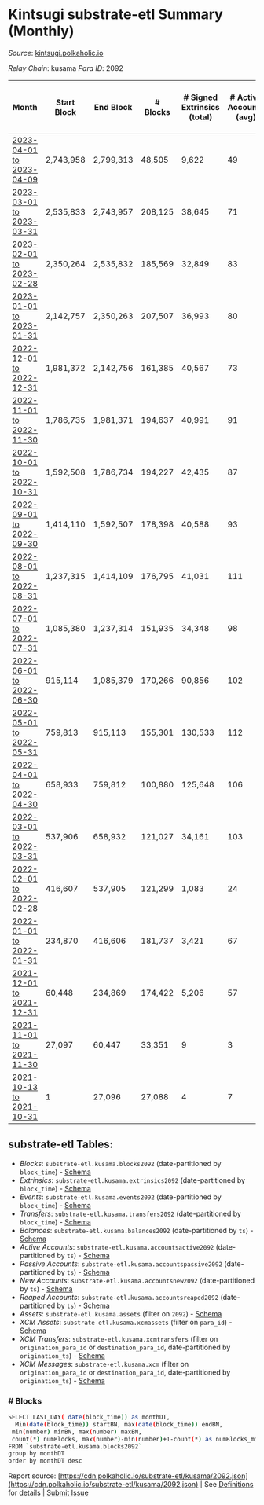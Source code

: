 # Kintsugi substrate-etl Summary (Monthly)

_Source_: [kintsugi.polkaholic.io](https://kintsugi.polkaholic.io)

*Relay Chain*: kusama
*Para ID*: 2092



| Month | Start Block | End Block | # Blocks | # Signed Extrinsics (total) | # Active Accounts (avg) | # Addresses with Balances (max) | Issues |
| ----- | ----------- | --------- | -------- | --------------------------- | ----------------------- | ------------------------------- | ------ |
| [2023-04-01 to 2023-04-09](/kusama/2092-kintsugi/2023-04-30.md) | 2,743,958 | 2,799,313 | 48,505 | 9,622 | 49 | 16,426 | - 6,851 (12.38%) |   
| [2023-03-01 to 2023-03-31](/kusama/2092-kintsugi/2023-03-31.md) | 2,535,833 | 2,743,957 | 208,125 | 38,645 | 71 | 16,416 | -   |   
| [2023-02-01 to 2023-02-28](/kusama/2092-kintsugi/2023-02-28.md) | 2,350,264 | 2,535,832 | 185,569 | 32,849 | 83 | 15,790 | -   |   
| [2023-01-01 to 2023-01-31](/kusama/2092-kintsugi/2023-01-31.md) | 2,142,757 | 2,350,263 | 207,507 | 36,993 | 80 | 15,725 | -   |   
| [2022-12-01 to 2022-12-31](/kusama/2092-kintsugi/2022-12-31.md) | 1,981,372 | 2,142,756 | 161,385 | 40,567 | 73 | 15,634 | -   |   
| [2022-11-01 to 2022-11-30](/kusama/2092-kintsugi/2022-11-30.md) | 1,786,735 | 1,981,371 | 194,637 | 40,991 | 91 | 15,578 | -   |   
| [2022-10-01 to 2022-10-31](/kusama/2092-kintsugi/2022-10-31.md) | 1,592,508 | 1,786,734 | 194,227 | 42,435 | 87 | 15,353 | -   |   
| [2022-09-01 to 2022-09-30](/kusama/2092-kintsugi/2022-09-30.md) | 1,414,110 | 1,592,507 | 178,398 | 40,588 | 93 | 15,207 | -   |   
| [2022-08-01 to 2022-08-31](/kusama/2092-kintsugi/2022-08-31.md) | 1,237,315 | 1,414,109 | 176,795 | 41,031 | 111 | 15,109 | -   |   
| [2022-07-01 to 2022-07-31](/kusama/2092-kintsugi/2022-07-31.md) | 1,085,380 | 1,237,314 | 151,935 | 34,348 | 98 | 8,254 | -   |   
| [2022-06-01 to 2022-06-30](/kusama/2092-kintsugi/2022-06-30.md) | 915,114 | 1,085,379 | 170,266 | 90,856 | 102 | 7,985 | -   |   
| [2022-05-01 to 2022-05-31](/kusama/2092-kintsugi/2022-05-31.md) | 759,813 | 915,113 | 155,301 | 130,533 | 112 | 7,826 | -   |   
| [2022-04-01 to 2022-04-30](/kusama/2092-kintsugi/2022-04-30.md) | 658,933 | 759,812 | 100,880 | 125,648 | 106 | 7,687 | -   |   
| [2022-03-01 to 2022-03-31](/kusama/2092-kintsugi/2022-03-31.md) | 537,906 | 658,932 | 121,027 | 34,161 | 103 | 7,248 | -   |   
| [2022-02-01 to 2022-02-28](/kusama/2092-kintsugi/2022-02-28.md) | 416,607 | 537,905 | 121,299 | 1,083 | 24 | 6,520 | -   |   
| [2022-01-01 to 2022-01-31](/kusama/2092-kintsugi/2022-01-31.md) | 234,870 | 416,606 | 181,737 | 3,421 | 67 | 6,229 | -   |   
| [2021-12-01 to 2021-12-31](/kusama/2092-kintsugi/2021-12-31.md) | 60,448 | 234,869 | 174,422 | 5,206 | 57 | 5,059 | -   |   
| [2021-11-01 to 2021-11-30](/kusama/2092-kintsugi/2021-11-30.md) | 27,097 | 60,447 | 33,351 | 9 | 3 |  | -   |   
| [2021-10-13 to 2021-10-31](/kusama/2092-kintsugi/2021-10-31.md) | 1 | 27,096 | 27,088 | 4 | 7 |  | - 8 (0.03%) |   

## substrate-etl Tables:

* _Blocks_: `substrate-etl.kusama.blocks2092` (date-partitioned by `block_time`) - [Schema](/schema/balances.json)
* _Extrinsics_: `substrate-etl.kusama.extrinsics2092` (date-partitioned by `block_time`) - [Schema](/schema/extrinsics.json)
* _Events_: `substrate-etl.kusama.events2092` (date-partitioned by `block_time`) - [Schema](/schema/events.json)
* _Transfers_: `substrate-etl.kusama.transfers2092` (date-partitioned by `block_time`) - [Schema](/schema/transfers.json)
* _Balances_: `substrate-etl.kusama.balances2092` (date-partitioned by `ts`) - [Schema](/schema/balances.json)
* _Active Accounts_: `substrate-etl.kusama.accountsactive2092` (date-partitioned by `ts`) - [Schema](/schema/accountsactive.json)
* _Passive Accounts_: `substrate-etl.kusama.accountspassive2092` (date-partitioned by `ts`) - [Schema](/schema/accountspassive.json)
* _New Accounts_: `substrate-etl.kusama.accountsnew2092` (date-partitioned by `ts`) - [Schema](/schema/accountsnew.json)
* _Reaped Accounts_: `substrate-etl.kusama.accountsreaped2092` (date-partitioned by `ts`) - [Schema](/schema/accountsreaped.json)
* _Assets_: `substrate-etl.kusama.assets` (filter on `2092`) - [Schema](/schema/assets.json)
* _XCM Assets_: `substrate-etl.kusama.xcmassets` (filter on `para_id`) - [Schema](/schema/xcmassets.json)
* _XCM Transfers_: `substrate-etl.kusama.xcmtransfers` (filter on `origination_para_id` or `destination_para_id`, date-partitioned by `origination_ts`) - [Schema](/schema/xcmtransfers.json)
* _XCM Messages_: `substrate-etl.kusama.xcm` (filter on `origination_para_id` or `destination_para_id`, date-partitioned by `origination_ts`) - [Schema](/schema/xcm.json)

### # Blocks
```bash
SELECT LAST_DAY( date(block_time)) as monthDT,
  Min(date(block_time)) startBN, max(date(block_time)) endBN, 
 min(number) minBN, max(number) maxBN, 
 count(*) numBlocks, max(number)-min(number)+1-count(*) as numBlocks_missing 
FROM `substrate-etl.kusama.blocks2092` 
group by monthDT 
order by monthDT desc
```


Report source: [https://cdn.polkaholic.io/substrate-etl/kusama/2092.json](https://cdn.polkaholic.io/substrate-etl/kusama/2092.json) | See [Definitions](/DEFINITIONS.md) for details | [Submit Issue](https://github.com/colorfulnotion/substrate-etl/issues)
